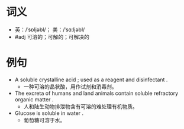 # 词义
- 英：/ˈsɒljəbl/； 美：/ˈsɑːljəbl/
- #adj 可溶的；可解的；可解决的
# 例句
- A soluble crystalline acid ; used as a reagent and disinfectant .
	- 一种可溶的晶状酸，用作试剂和消毒剂。
- The excreta of humans and land animals contain soluble refractory organic matter .
	- 人和陆生动物排泄物含有可溶的难处理有机物质。
- Glucose is soluble in water .
	- 葡萄糖可溶于水。
